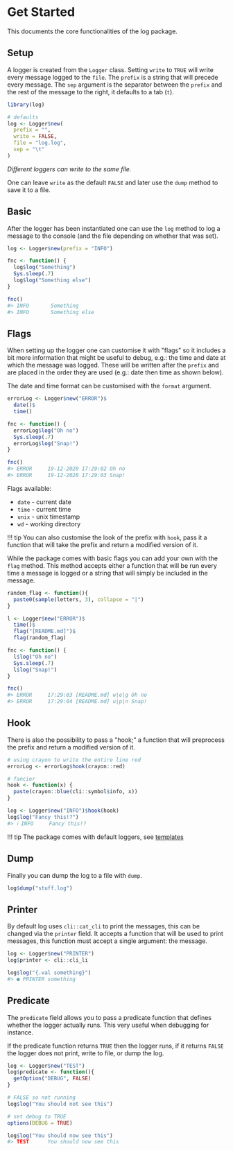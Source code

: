 # Get Started

This documents the core functionalities of the log package.

## Setup

A logger is created from the `Logger` class. Setting `write` to `TRUE` will write every message logged to the `file`. The `prefix` is a string that will precede every message. The `sep` argument is the separator between the `prefix` and the rest of the message to the right, it defaults to a tab (`t`).

```r
library(log)

# defaults
log <- Logger$new(
  prefix = "",
  write = FALSE,
  file = "log.log",
  sep = "\t"
)
```

_Different loggers can write to the same file._

One can leave `write` as the default `FALSE` and later use the `dump` method to save it to a file.

## Basic

After the logger has been instantiated one can use the `log` method to log a message to the console (and the file depending on whether that was set).

```r
log <- Logger$new(prefix = "INFO")

fnc <- function() {
  log$log("Something")
  Sys.sleep(.7)
  log$log("Something else")
}

fnc()
#> INFO       Something 
#> INFO       Something else
```

## Flags

When setting up the logger one can customise it with "flags" so it includes a bit more information that might be useful to debug, e.g.: the time and date at which the message was logged. These will be written after the `prefix` and are placed in the order they are used (e.g.: date then time as shown below).

The date and time format can be customised with the `format` argument.

```r
errorLog <- Logger$new("ERROR")$
  date()$
  time()

fnc <- function() {
  errorLog$log("Oh no")
  Sys.sleep(.7)
  errorLog$log("Snap!")
}

fnc()
#> ERROR     19-12-2020 17:29:02 Oh no 
#> ERROR     19-12-2020 17:29:03 Snap!
```

Flags available:

- `date` - current date
- `time` - current time
- `unix` - unix timestamp
- `wd` - working directory

!!! tip 
    You can also customise the look of the prefix with `hook`, pass it a function that will take the prefix and return a modified version of it.

While the package comes with basic flags you can add your own with the `flag` method. This method accepts either a function that will be run every time a message is logged or a string that will simply be included in the message.

```r
random_flag <- function(){
  paste0(sample(letters, 3), collapse = "|")
}

l <- Logger$new("ERROR")$
  time()$
  flag("[README.md]")$
  flag(random_flag)

fnc <- function() {
  l$log("Oh no")
  Sys.sleep(.7)
  l$log("Snap!")
}

fnc()
#> ERROR     17:29:03 [README.md] w|e|g Oh no 
#> ERROR     17:29:04 [README.md] u|p|n Snap!
```

## Hook

There is also the possibility to pass a "hook;" a function that will preprocess the prefix and return a modified version of it.

```r
# using crayon to write the entire line red
errorLog <- errorLog$hook(crayon::red)

# fancier
hook <- function(x) {
  paste(crayon::blue(cli::symbol$info, x))
}

log <- Logger$new("INFO")$hook(hook)
log$log("Fancy this!?")
#> ℹ INFO     Fancy this!?
```

!!! tip
    The package comes with default loggers, see [templates](/guide/templates)

## Dump

Finally you can dump the log to a file with `dump`.

```r
log$dump("stuff.log")
```

## Printer

By default log uses `cli::cat_cli` to print the messages, this can be changed via the `printer` field. It accepts a function that will be used to print messages, this function must accept a single argument: the message.

```r
log <- Logger$new("PRINTER")
log$printer <- cli::cli_li

log$log("{.val something}")
#> ● PRINTER something
```

## Predicate

The `predicate` field allows you to pass a predicate function that defines whether the logger actually runs. This very useful when debugging for instance. 

If the predicate function returns `TRUE` then the logger runs, if it returns `FALSE` the logger does not print, write to file, or dump the log.

```r
log <- Logger$new("TEST")
log$predicate <- function(){
  getOption("DEBUG", FALSE)
}

# FALSE so not running
log$log("You should not see this")

# set debug to TRUE
options(DEBUG = TRUE)

log$log("You should now see this")
#> TEST      You should now see this
```

